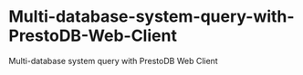 # Multi-database-system-query-with-PrestoDB-Web-Client
Multi-database system query with PrestoDB Web Client
